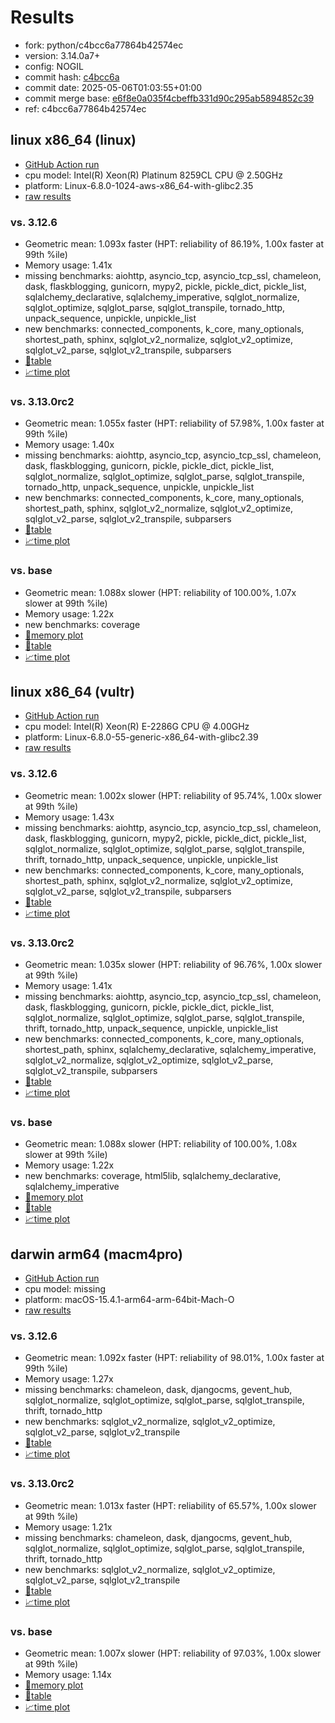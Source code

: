 # Results

- fork: python/c4bcc6a77864b42574ec
- version: 3.14.0a7+
- config: NOGIL
- commit hash: [c4bcc6a](https://github.com/python/cpython/commit/c4bcc6a)
- commit date: 2025-05-06T01:03:55+01:00
- commit merge base: [e6f8e0a035f4cbeffb331d90c295ab5894852c39](https://github.com/python/cpython/commit/e6f8e0a035f4cbeffb331d90c295ab5894852c39)
- ref: c4bcc6a77864b42574ec

## linux x86_64 (linux)

- [GitHub Action run](https://github.com/facebookexperimental/free-threading-benchmarking/actions/runs/14849033548)
- cpu model: Intel(R) Xeon(R) Platinum 8259CL CPU @ 2.50GHz
- platform: Linux-6.8.0-1024-aws-x86_64-with-glibc2.35
- [raw results](bm-20250506-linux-x86_64-python-c4bcc6a77864b42574ec-3.14.0a7%2B-c4bcc6a.json)

### vs. 3.12.6

- Geometric mean: 1.093x faster (HPT: reliability of 86.19%, 1.00x faster at 99th %ile)
- Memory usage: 1.41x
- missing benchmarks: aiohttp, asyncio_tcp, asyncio_tcp_ssl, chameleon, dask, flaskblogging, gunicorn, mypy2, pickle, pickle_dict, pickle_list, sqlalchemy_declarative, sqlalchemy_imperative, sqlglot_normalize, sqlglot_optimize, sqlglot_parse, sqlglot_transpile, tornado_http, unpack_sequence, unpickle, unpickle_list
- new benchmarks: connected_components, k_core, many_optionals, shortest_path, sphinx, sqlglot_v2_normalize, sqlglot_v2_optimize, sqlglot_v2_parse, sqlglot_v2_transpile, subparsers
- [📄table](bm-20250506-linux-x86_64-python-c4bcc6a77864b42574ec-3.14.0a7%2B-c4bcc6a-vs-3.12.6.md)
- [📈time plot](bm-20250506-linux-x86_64-python-c4bcc6a77864b42574ec-3.14.0a7%2B-c4bcc6a-vs-3.12.6.svg)

### vs. 3.13.0rc2

- Geometric mean: 1.055x faster (HPT: reliability of 57.98%, 1.00x faster at 99th %ile)
- Memory usage: 1.40x
- missing benchmarks: aiohttp, asyncio_tcp, asyncio_tcp_ssl, chameleon, dask, flaskblogging, gunicorn, pickle, pickle_dict, pickle_list, sqlglot_normalize, sqlglot_optimize, sqlglot_parse, sqlglot_transpile, tornado_http, unpack_sequence, unpickle, unpickle_list
- new benchmarks: connected_components, k_core, many_optionals, shortest_path, sphinx, sqlglot_v2_normalize, sqlglot_v2_optimize, sqlglot_v2_parse, sqlglot_v2_transpile, subparsers
- [📄table](bm-20250506-linux-x86_64-python-c4bcc6a77864b42574ec-3.14.0a7%2B-c4bcc6a-vs-3.13.0rc2.md)
- [📈time plot](bm-20250506-linux-x86_64-python-c4bcc6a77864b42574ec-3.14.0a7%2B-c4bcc6a-vs-3.13.0rc2.svg)

### vs. base

- Geometric mean: 1.088x slower (HPT: reliability of 100.00%, 1.07x slower at 99th %ile)
- Memory usage: 1.22x
- new benchmarks: coverage
- [🧠memory plot](bm-20250506-linux-x86_64-python-c4bcc6a77864b42574ec-3.14.0a7%2B-c4bcc6a-vs-base-mem.svg)
- [📄table](bm-20250506-linux-x86_64-python-c4bcc6a77864b42574ec-3.14.0a7%2B-c4bcc6a-vs-base.md)
- [📈time plot](bm-20250506-linux-x86_64-python-c4bcc6a77864b42574ec-3.14.0a7%2B-c4bcc6a-vs-base.svg)

## linux x86_64 (vultr)

- [GitHub Action run](https://github.com/facebookexperimental/free-threading-benchmarking/actions/runs/14849033548)
- cpu model: Intel(R) Xeon(R) E-2286G CPU @ 4.00GHz
- platform: Linux-6.8.0-55-generic-x86_64-with-glibc2.39
- [raw results](bm-20250506-vultr-x86_64-python-c4bcc6a77864b42574ec-3.14.0a7%2B-c4bcc6a.json)

### vs. 3.12.6

- Geometric mean: 1.002x slower (HPT: reliability of 95.74%, 1.00x slower at 99th %ile)
- Memory usage: 1.43x
- missing benchmarks: aiohttp, asyncio_tcp, asyncio_tcp_ssl, chameleon, dask, flaskblogging, gunicorn, mypy2, pickle, pickle_dict, pickle_list, sqlglot_normalize, sqlglot_optimize, sqlglot_parse, sqlglot_transpile, thrift, tornado_http, unpack_sequence, unpickle, unpickle_list
- new benchmarks: connected_components, k_core, many_optionals, shortest_path, sphinx, sqlglot_v2_normalize, sqlglot_v2_optimize, sqlglot_v2_parse, sqlglot_v2_transpile, subparsers
- [📄table](bm-20250506-vultr-x86_64-python-c4bcc6a77864b42574ec-3.14.0a7%2B-c4bcc6a-vs-3.12.6.md)
- [📈time plot](bm-20250506-vultr-x86_64-python-c4bcc6a77864b42574ec-3.14.0a7%2B-c4bcc6a-vs-3.12.6.svg)

### vs. 3.13.0rc2

- Geometric mean: 1.035x slower (HPT: reliability of 96.76%, 1.00x slower at 99th %ile)
- Memory usage: 1.41x
- missing benchmarks: aiohttp, asyncio_tcp, asyncio_tcp_ssl, chameleon, dask, flaskblogging, gunicorn, pickle, pickle_dict, pickle_list, sqlglot_normalize, sqlglot_optimize, sqlglot_parse, sqlglot_transpile, thrift, tornado_http, unpack_sequence, unpickle, unpickle_list
- new benchmarks: connected_components, k_core, many_optionals, shortest_path, sphinx, sqlalchemy_declarative, sqlalchemy_imperative, sqlglot_v2_normalize, sqlglot_v2_optimize, sqlglot_v2_parse, sqlglot_v2_transpile, subparsers
- [📄table](bm-20250506-vultr-x86_64-python-c4bcc6a77864b42574ec-3.14.0a7%2B-c4bcc6a-vs-3.13.0rc2.md)
- [📈time plot](bm-20250506-vultr-x86_64-python-c4bcc6a77864b42574ec-3.14.0a7%2B-c4bcc6a-vs-3.13.0rc2.svg)

### vs. base

- Geometric mean: 1.088x slower (HPT: reliability of 100.00%, 1.08x slower at 99th %ile)
- Memory usage: 1.22x
- new benchmarks: coverage, html5lib, sqlalchemy_declarative, sqlalchemy_imperative
- [🧠memory plot](bm-20250506-vultr-x86_64-python-c4bcc6a77864b42574ec-3.14.0a7%2B-c4bcc6a-vs-base-mem.svg)
- [📄table](bm-20250506-vultr-x86_64-python-c4bcc6a77864b42574ec-3.14.0a7%2B-c4bcc6a-vs-base.md)
- [📈time plot](bm-20250506-vultr-x86_64-python-c4bcc6a77864b42574ec-3.14.0a7%2B-c4bcc6a-vs-base.svg)

## darwin arm64 (macm4pro)

- [GitHub Action run](https://github.com/facebookexperimental/free-threading-benchmarking/actions/runs/14849033548)
- cpu model: missing
- platform: macOS-15.4.1-arm64-arm-64bit-Mach-O
- [raw results](bm-20250506-macm4pro-arm64-python-c4bcc6a77864b42574ec-3.14.0a7%2B-c4bcc6a.json)

### vs. 3.12.6

- Geometric mean: 1.092x faster (HPT: reliability of 98.01%, 1.00x faster at 99th %ile)
- Memory usage: 1.27x
- missing benchmarks: chameleon, dask, djangocms, gevent_hub, sqlglot_normalize, sqlglot_optimize, sqlglot_parse, sqlglot_transpile, thrift, tornado_http
- new benchmarks: sqlglot_v2_normalize, sqlglot_v2_optimize, sqlglot_v2_parse, sqlglot_v2_transpile
- [📄table](bm-20250506-macm4pro-arm64-python-c4bcc6a77864b42574ec-3.14.0a7%2B-c4bcc6a-vs-3.12.6.md)
- [📈time plot](bm-20250506-macm4pro-arm64-python-c4bcc6a77864b42574ec-3.14.0a7%2B-c4bcc6a-vs-3.12.6.svg)

### vs. 3.13.0rc2

- Geometric mean: 1.013x faster (HPT: reliability of 65.57%, 1.00x slower at 99th %ile)
- Memory usage: 1.21x
- missing benchmarks: chameleon, dask, djangocms, gevent_hub, sqlglot_normalize, sqlglot_optimize, sqlglot_parse, sqlglot_transpile, thrift, tornado_http
- new benchmarks: sqlglot_v2_normalize, sqlglot_v2_optimize, sqlglot_v2_parse, sqlglot_v2_transpile
- [📄table](bm-20250506-macm4pro-arm64-python-c4bcc6a77864b42574ec-3.14.0a7%2B-c4bcc6a-vs-3.13.0rc2.md)
- [📈time plot](bm-20250506-macm4pro-arm64-python-c4bcc6a77864b42574ec-3.14.0a7%2B-c4bcc6a-vs-3.13.0rc2.svg)

### vs. base

- Geometric mean: 1.007x slower (HPT: reliability of 97.03%, 1.00x slower at 99th %ile)
- Memory usage: 1.14x
- [🧠memory plot](bm-20250506-macm4pro-arm64-python-c4bcc6a77864b42574ec-3.14.0a7%2B-c4bcc6a-vs-base-mem.svg)
- [📄table](bm-20250506-macm4pro-arm64-python-c4bcc6a77864b42574ec-3.14.0a7%2B-c4bcc6a-vs-base.md)
- [📈time plot](bm-20250506-macm4pro-arm64-python-c4bcc6a77864b42574ec-3.14.0a7%2B-c4bcc6a-vs-base.svg)

